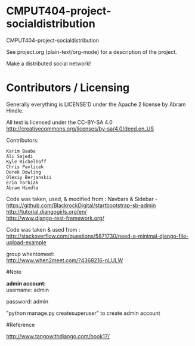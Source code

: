 CMPUT404-project-socialdistribution
===================================

CMPUT404-project-socialdistribution

See project.org (plain-text/org-mode) for a description of the project.

Make a distributed social network!

Contributors / Licensing
========================

Generally everything is LICENSE'D under the Apache 2 license by Abram Hindle.

All text is licensed under the CC-BY-SA 4.0 http://creativecommons.org/licenses/by-sa/4.0/deed.en_US

Contributors:

    Karim Baaba
    Ali Sajedi
    Kyle Richelhoff
    Chris Pavlicek
    Derek Dowling
    Olexiy Berjanskii
    Erin Torbiak
    Abram Hindle

Code was taken, used, & modified from : 
Navbars & Sidebar - https://github.com/BlackrockDigital/startbootstrap-sb-admin
http://tutorial.djangogirls.org/en/  
http://www.django-rest-framework.org/

Code was taken & used from : http://stackoverflow.com/questions/5871730/need-a-minimal-django-file-upload-example

group whentomeet:  
http://www.when2meet.com/?4368216-nLULW

#Note

<b>admin account:</b>  
username: admin

password: admin

"python manage.py createsuperuser" to create admin account

#Reference

http://www.tangowithdjango.com/book17/
